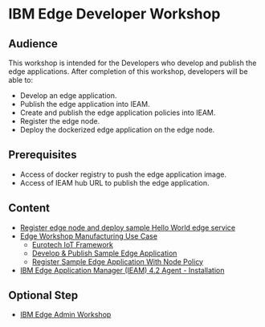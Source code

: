 # IBM Edge Developer Workshop

## Audience

This workshop is intended for the Developers who develop and publish the edge applications. 
After completion of this workshop, developers will be able to:
- Develop an edge application.
- Publish the edge application into IEAM.
- Create and publish the edge application policies into IEAM.
- Register the edge node.
- Deploy the dockerized edge application on the edge node.

## Prerequisites

- Access of docker registry to push the edge application image.
- Access of IEAM hub URL to publish the edge application.

## Content

- [Register edge node and deploy sample Hello World edge service](helloworld-app.md)
- [Edge Workshop Manufacturing Use Case](edge-manufacturing-usecase.md)
    - [Eurotech IoT Framework](eurotech-iot-framework.md)
    - [Develop & Publish Sample Edge Application](sample-edge-app-publish.md)
    - [Register Sample Edge Application With Node Policy](sample-edge-app-register.md)
- [IBM Edge Application Manager (IEAM) 4.2 Agent - Installation](ieam42-agent-deploy.md)

## Optional Step

- [IBM Edge Admin Workshop](edge-workshop-admin.md)